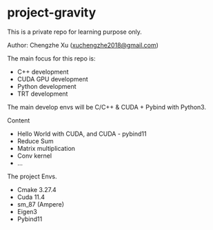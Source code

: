 # project-gravity

This is a private repo for learning purpose only.

Author: Chengzhe Xu (xuchengzhe2018@gmail.com)

The main focus for this repo is:
- C++ development
- CUDA GPU development
- Python development
- TRT development

The main develop envs will be C/C++ & CUDA + Pybind with Python3.

Content
- Hello World with CUDA, and CUDA - pybind11
- Reduce Sum
- Matrix multiplication
- Conv kernel
- ...

The project Envs.
- Cmake 3.27.4
- Cuda 11.4
- sm_87 (Ampere)
- Eigen3
- Pybind11
